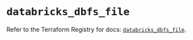 # `databricks_dbfs_file`

Refer to the Terraform Registry for docs: [`databricks_dbfs_file`](https://registry.terraform.io/providers/databricks/databricks/1.96.0/docs/resources/dbfs_file).
